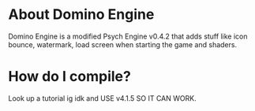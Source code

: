 # About Domino Engine
Domino Engine is a modified Psych Engine v0.4.2 that adds stuff like icon bounce, watermark, load screen when starting the game and shaders.

# How do I compile?
Look up a tutorial ig idk and USE v4.1.5 SO IT CAN WORK.
